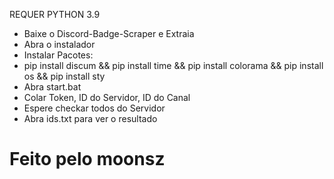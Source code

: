 REQUER PYTHON 3.9

- Baixe o Discord-Badge-Scraper e Extraia
- Abra o instalador
- Instalar Pacotes:
- pip install discum && pip install time && pip install colorama && pip install os && pip install sty
- Abra start.bat
- Colar Token, ID do Servidor, ID do Canal
- Espere checkar todos do Servidor
- Abra ids.txt para ver o resultado

# Feito pelo moonsz
